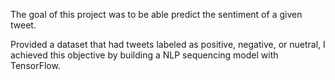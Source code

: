 The goal of this project was to be able predict the sentiment of a given tweet.

Provided a dataset that had tweets labeled as positive, negative, or nuetral, 
I achieved this objective by building a NLP sequencing model with TensorFlow.
